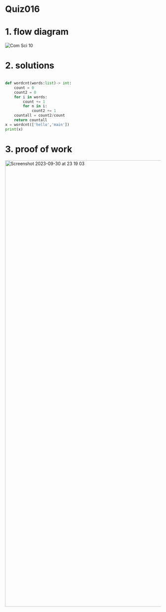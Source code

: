 # Quiz016



# 1. flow diagram

![Com Sci 10](https://github.com/Rokyyz/unit-1CS/assets/134658259/6974447b-13cb-4f36-b048-7c5766b19b6f)


# 2. solutions


```.py

def wordcnt(words:list)-> int:
    count = 0
    count2 = 0
    for i in words:
        count += 1
        for n in i:
            count2 += 1
    countall = count2/count
    return countall
x = wordcnt(['hello','main'])
print(x)

```
# 3. proof of work
<img width="1440" alt="Screenshot 2023-09-30 at 23 19 03" src="https://github.com/Rokyyz/unit-1CS/assets/134658259/ff7c2c1a-f1a6-42c1-9db5-b88c1e379882">
